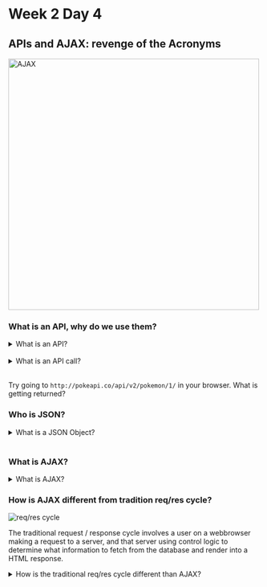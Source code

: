 # Week 2 Day 4
## APIs and AJAX: revenge of the Acronyms
<img src="https://upload.wikimedia.org/wikipedia/commons/a/a1/AJAX_logo_by_gengns.svg" alt="AJAX" width="500px">

### What is an API, why do we use them?

<details>
  <summary>What is an API?</summary>
  <strong>A</strong>plication <strong>P</strong>rogramming <strong>I</strong>nterface<br>
  "it is a set of clearly defined methods of communication between various software components" -wikipedia<br>
  A way for one program to communicate with another.
</details><br>

<details>
  <summary>What is an API call?</summary>
  An http request to a server either expecting to receive data, or sendiong data. Sometimes they require a key to be sent along to verify the data is being sent to the correct user/not being abused.
</details><br>

Try going to ```http://pokeapi.co/api/v2/pokemon/1/``` in your browser. What is getting returned?

### Who is JSON?

<details>
  <summary>What is a JSON Object?</summary>
  JSON stands for Javascript Object Notation.<br>
  "It is a syntax for storing and exchanging data." -w3schools<br>
  Basically it is data that JavaScript, and other languages, can easily read/parse.
</details><br>

### What is AJAX?

<details>
  <summary>What is AJAX?</summary>
  <strong>A</strong>synchronous <strong>J</strong>avaScript <strong>A</strong>nd <strong>X</strong>ML<br>
  AJAX allows us to update data or submit data on a webpage without needing to refresh the page or redirect the user to another page. 
</details>

### How is AJAX different from tradition req/res cycle?

<img src="https://mdn.mozillademos.org/files/14456/MVC%20Express.png" alt="req/res cycle">

The traditional request / response cycle involves a user on a webbrowser making a request to a server, and that server using control logic to determine what information to fetch from the database and render into a HTML response.

<details>
  <summary>How is the traditional req/res cycle different than AJAX?</summary>
  For one, the traditional req/res cycle will give us a HTML response, not a JSON response. Another difference is that the traditional req/res cycle is a rigid 1:1 relationship between a user initiating a request and a server giving a response. With AJAX the server can provide the HTML/CSS/JS initially and then AJAX requests can handle reteiving data and rendering it using JS on the user's computer. The user can also send form data or other data to the server asynchronously without leaving the currently rendered HTML page. When you learn more about full-stack-development this will make more sense.
</details>
